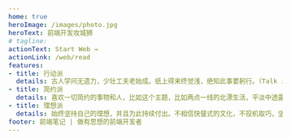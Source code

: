 ```yaml
---
home: true
heroImage: /images/photo.jpg
heroText: 前端开发攻城狮
# tagline: 
actionText: Start Web →
actionLink: /web/read
features:
- title: 行动派
  details: 古人学问无遗力，少壮工夫老始成。纸上得来终觉浅，绝知此事要躬行。（Talk is cheap, show me the code.）
- title: 简约派
  details: 喜欢一切简约的事物和人，比如这个主题，比如两点一线的北漂生活，平淡中透露着些许自娱自乐。
- title: 理想派
  details: 始终坚持自己的理想，并且为此持续付出。不相信快餐式的文化，不投机取巧，坚定踏实的走好每一步。
footer: 前端笔记 | 做有思想的前端开发者
---
```

<!-- 小可不才，燕赵之地人士，现漂于京都，流离于广厦之间。虽壮心不已，然一介书生，既无缚鸡之力，亦无济世之才。只迫于生活之难，学web一行至今。

相貌尚可，天庭饱满，圆脸樱唇，身宽体泰，落步带音，爱好甚广，三教九流皆可谈之一二。但宽广而不精，浅浅皮毛，甚是烦恼。爱酒而不嗜，爱人而不乱，爱书而不显，故界慎强。好网而知其弊，从业而知其难，不敢懈怠，唯一拼字而已。

自小懒惰之习难改，万幸少有父母打点，后有玉人照料，然仪表也泛泛尔。年二十九，性喜淡然，**“快节奏，慢生活”**，吾之警言也。懵懂间成长至今，三十而立近在眼前。故吾常惶恐于深夜，怕上违师长淳淳教导，下背自己赤子之心，上辜父母春光之辉，下负女子万千柔情。遂常策自己，戒骄戒躁，砥砺前行。

古语云草木一秋，人生一世，吾不求闻达于显贵，只求喜乐安康于人间。 -->

<style>
  body {
    font-size: 15px;
    color: #666;
  }

  .home .hero h1 {
    font-size: 1.2rem;
  }

  .home .hero p.description {
    font-size: 1rem;
  }

  .home .hero .action .action-button {
    font-size: 1rem;
    /* background-color: green; */
    border-bottom: #ccc 1px solid;
    padding: 0.5rem 1rem;
  }

  #app .home .hero img {
    max-height: 10rem;
    width: 5rem;
    height: 5rem;
    border-radius: 50%;
  }
</style>